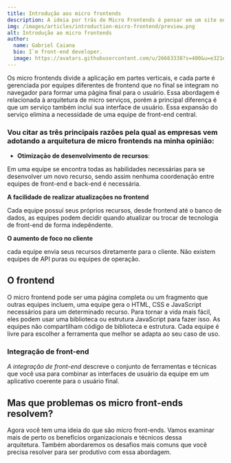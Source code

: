 ```yaml
---
title: Introdução aos micro frontends
description: A ideia por trás do Micro Frontends é pensar em um site ou aplicativo web como uma composição de recursos que são de propriedade de equipes independentes .
img: /images/articles/introduction-micro-frontend/preview.png
alt: Introdução ao micro frontends
author:
  name: Gabriel Caiana
  bio: I`m front-end developer.
  image: https://avatars.githubusercontent.com/u/26663338?s=400&u=e321e0c5469481f868a741ef2eec2b0b5a65b398&v=4
---
```


Os micro frontends divide a aplicaçāo em partes verticais, e cada parte é gerenciada por equipes diferentes de frontend que no final se integram no navegador para formar uma página final para o usuário.
Essa abordagem é relacionada à arquitetura de micro serviços, porém a principal diferença é que um serviço também incluí sua interface de usuário. Essa expansāo do serviço elimina a necessidade de uma equipe de front-end central.

### Vou citar as três principais razões pela qual as empresas vem adotando a arquitetura de micro frontends na minha opiniāo:

- **Otimizaçāo de desenvolvimento de recursos**:

Em uma equipe se encontra todas as habilidades necessárias para se desenvolver um novo recurso, sendo assim nenhuma coordenaçāo entre equipes de front-end e back-end é necessária.

**A facilidade de realizar atualizações no frontend**

Cada equipe possuí seus próprios recursos, desde frontend até o banco de dados, as equipes podem decidir quando atualizar ou trocar de tecnologia de front-end de forma indepêndente.

**O aumento de foco no cliente**

cada equipe envia seus recursos diretamente para o cliente. Não existem equipes de API puras ou equipes de operação.

## O frontend

O micro frontend pode ser uma página completa ou um fragmento que outras equipes incluem, uma equipe gera o HTML, CSS e JavaScript necessários para um determinado recurso. Para tornar a vida mais fácil, eles podem usar uma biblioteca ou estrutura JavaScript para fazer isso. As equipes não compartilham código de biblioteca e estrutura. Cada equipe é livre para escolher a ferramenta que melhor se adapta ao seu caso de uso.

### Integração de front-end

*A integração de front-end* descreve o conjunto de ferramentas e técnicas que você usa para combinar as interfaces de usuário da equipe em um aplicativo coerente para o usuário final.

## Mas que problemas os micro front-ends resolvem?

Agora você tem uma ideia do que são micro front-ends. Vamos examinar mais de perto os benefícios organizacionais e técnicos dessa arquitetura. Também abordaremos os desafios mais comuns que você precisa resolver para ser produtivo com essa abordagem.

